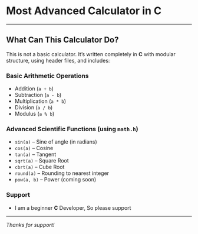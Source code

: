 # **Most Advanced Calculator in C**

---

## What Can This Calculator Do?

This is not a basic calculator. It’s written completely in **C** with modular structure, using header files, and includes:

### Basic Arithmetic Operations
- Addition (`a + b`)
- Subtraction (`a - b`)
- Multiplication (`a * b`)
- Division (`a / b`)
- Modulus (`a % b`)

### Advanced Scientific Functions (using `math.h`)
- `sin(a)` – Sine of angle (in radians)
- `cos(a)` – Cosine
- `tan(a)` – Tangent
- `sqrt(a)` – Square Root
- `cbrt(a)` – Cube Root
- `round(a)` – Rounding to nearest integer
- `pow(a, b)` – Power (coming soon)

### Support
- I am a beginner **C** Developer, So please support

---
_Thanks for support!_
